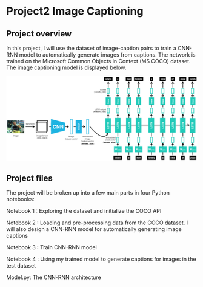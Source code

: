 # Project2 Image Captioning

## Project overview
In this project, I will use the dataset of image-caption pairs to train a CNN-RNN model to automatically generate images from captions. The network is trained on the Microsoft Common Objects in Context (MS COCO) dataset. The image captioning model is displayed below.

![image](https://github.com/tomanick/Udacity-Computer-Vision/blob/master/Project2_image_captioning/images/encoder-decoder.png)

## Project files
The project will be broken up into a few main parts in four Python notebooks:

Notebook 1 : Exploring the dataset and initialize the COCO API

Notebook 2 : Loading and pre-processing data from the COCO dataset. I will also design a CNN-RNN model for automatically generating image captions

Notebook 3 : Train CNN-RNN model

Notebook 4 : Using my trained model to generate captions for images in the test dataset

Model.py: The CNN-RNN architecture
